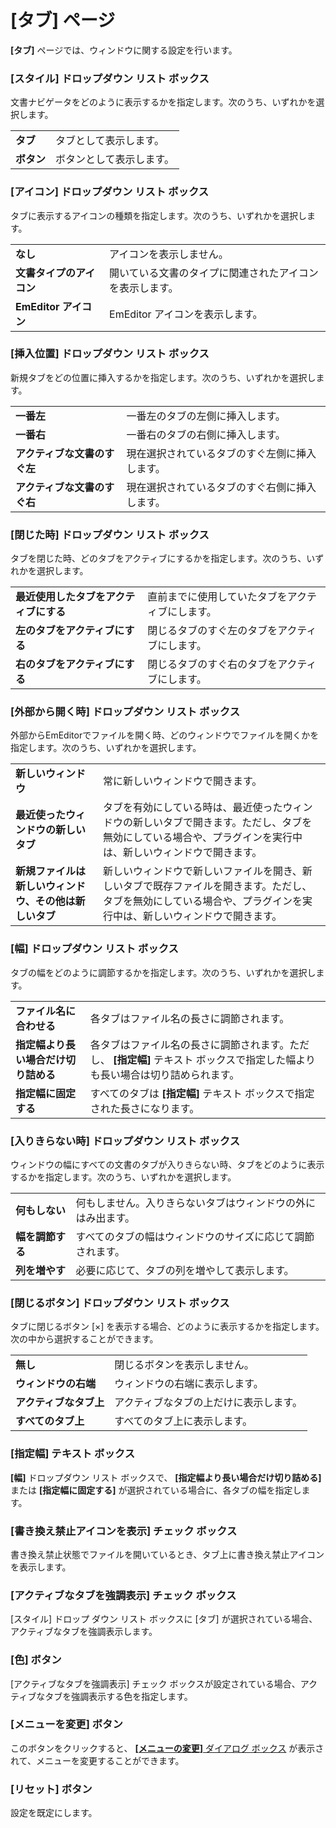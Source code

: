 # \[タブ\] ページ

**\[タブ\]** ページでは、ウィンドウに関する設定を行います。

### \[スタイル\] ドロップダウン リスト ボックス

文書ナビゲータをどのように表示するかを指定します。次のうち、いずれかを選択します。

|     |     |
| --- | --- |
| **タブ** | タブとして表示します。 |
| **ボタン** | ボタンとして表示します。 |

### \[アイコン\] ドロップダウン リスト ボックス

タブに表示するアイコンの種類を指定します。次のうち、いずれかを選択します。

|     |     |
| --- | --- |
| **なし** | アイコンを表示しません。 |
| **文書タイプのアイコン** | 開いている文書のタイプに関連されたアイコンを表示します。 |
| **EmEditor アイコン** | EmEditor アイコンを表示します。 |

### \[挿入位置\] ドロップダウン リスト ボックス

新規タブをどの位置に挿入するかを指定します。次のうち、いずれかを選択します。

|     |     |
| --- | --- |
| **一番左** | 一番左のタブの左側に挿入します。 |
| **一番右** | 一番右のタブの右側に挿入します。 |
| **アクティブな文書のすぐ左** | 現在選択されているタブのすぐ左側に挿入します。 |
| **アクティブな文書のすぐ右** | 現在選択されているタブのすぐ右側に挿入します。 |

### \[閉じた時\] ドロップダウン リスト ボックス

タブを閉じた時、どのタブをアクティブにするかを指定します。次のうち、いずれかを選択します。

|     |     |
| --- | --- |
| **最近使用したタブをアクティブにする** | 直前までに使用していたタブをアクティブにします。 |
| **左のタブをアクティブにする** | 閉じるタブのすぐ左のタブをアクティブにします。 |
| **右のタブをアクティブにする** | 閉じるタブのすぐ右のタブをアクティブにします。 |

### \[外部から開く時\] ドロップダウン リスト ボックス

外部からEmEditorでファイルを開く時、どのウィンドウでファイルを開くかを指定します。次のうち、いずれかを選択します。

|     |     |
| --- | --- |
| **新しいウィンドウ** | 常に新しいウィンドウで開きます。 |
| **最近使ったウィンドウの新しいタブ** | タブを有効にしている時は、最近使ったウィンドウの新しいタブで開きます。ただし、タブを無効にしている場合や、プラグインを実行中は、新しいウィンドウで開きます。 |
| **新規ファイルは新しいウィンドウ、その他は新しいタブ** | 新しいウィンドウで新しいファイルを開き、新しいタブで既存ファイルを開きます。ただし、タブを無効にしている場合や、プラグインを実行中は、新しいウィンドウで開きます。 |

### \[幅\] ドロップダウン リスト ボックス

タブの幅をどのように調節するかを指定します。次のうち、いずれかを選択します。

|     |     |
| --- | --- |
| **ファイル名に合わせる** | 各タブはファイル名の長さに調節されます。 |
| **指定幅より長い場合だけ切り詰める** | 各タブはファイル名の長さに調節されます。ただし、 **\[指定幅\]** テキスト ボックスで指定した幅よりも長い場合は切り詰められます。 |
| **指定幅に固定する** | すべてのタブは **\[指定幅\]** テキスト ボックスで指定された長さになります。 |

### \[入りきらない時\] ドロップダウン リスト ボックス

ウィンドウの幅にすべての文書のタブが入りきらない時、タブをどのように表示するかを指定します。次のうち、いずれかを選択します。

|     |     |
| --- | --- |
| **何もしない** | 何もしません。入りきらないタブはウィンドウの外にはみ出ます。 |
| **幅を調節する** | すべてのタブの幅はウィンドウのサイズに応じて調節されます。 |
| **列を増やす** | 必要に応じて、タブの列を増やして表示します。 |

### \[閉じるボタン\] ドロップダウン リスト ボックス

タブに閉じるボタン \[×\] を表示する場合、どのように表示するかを指定します。次の中から選択することができます。

|     |     |
| --- | --- |
| **無し** | 閉じるボタンを表示しません。 |
| **ウィンドウの右端** | ウィンドウの右端に表示します。 |
| **アクティブなタブ上** | アクティブなタブの上だけに表示します。 |
| **すべてのタブ上** | すべてのタブ上に表示します。 |

### \[指定幅\] テキスト ボックス

**\[幅\]** ドロップダウン リスト ボックスで、 **\[指定幅より長い場合だけ切り詰める\]** または
**\[指定幅に固定する\]** が選択されている場合に、各タブの幅を指定します。

### \[書き換え禁止アイコンを表示\] チェック ボックス

書き換え禁止状態でファイルを開いているとき、タブ上に書き換え禁止アイコンを表示します。

### \[アクティブなタブを強調表示\] チェック ボックス

\[スタイル\] ドロップ ダウン リスト ボックスに \[タブ\] が選択されている場合、アクティブなタブを強調表示します。

### \[色\] ボタン

\[アクティブなタブを強調表示\] チェック ボックスが設定されている場合、アクティブなタブを強調表示する色を指定します。

### \[メニューを変更\] ボタン

このボタンをクリックすると、 [**\[メニューの変更\]** ダイアログ ボックス](../../menus/index) が表示されて、メニューを変更することができます。

### \[リセット\] ボタン

設定を既定にします。

